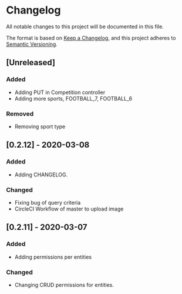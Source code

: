 # Changelog
All notable changes to this project will be documented in this file.

The format is based on [Keep a Changelog](https://keepachangelog.com/en/1.0.0/),
and this project adheres to [Semantic Versioning](https://semver.org/spec/v2.0.0.html).

## [Unreleased]

### Added

- Adding PUT in Competition controller
- Adding more sports, FOOTBALL_7, FOOTBALL_6

### Removed

- Removing sport type

## [0.2.12] - 2020-03-08

### Added
- Adding CHANGELOG.

### Changed
- Fixing bug of query criteria
- CircleCI Workflow of master to upload image 

## [0.2.11] - 2020-03-07

### Added
- Adding permissions per entities

### Changed
- Changing CRUD permissions for entities.